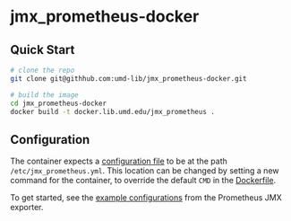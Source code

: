 # jmx_prometheus-docker

## Quick Start

```bash
# clone the repo
git clone git@githhub.com:umd-lib/jmx_prometheus-docker.git

# build the image
cd jmx_prometheus-docker
docker build -t docker.lib.umd.edu/jmx_prometheus .
```

## Configuration

The container expects a [configuration file] to be at the path
`/etc/jmx_prometheus.yml`. This location can be changed by setting a new command
for the container, to override the default `CMD` in the [Dockerfile](Dockerfile).

To get started, see the [example configurations] from the Prometheus JMX exporter.

[configuration file]: https://github.com/prometheus/jmx_exporter#configuration
[example configurations]: https://github.com/prometheus/jmx_exporter/tree/master/example_configs
